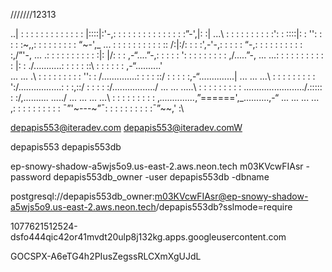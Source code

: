 ///////12313

..| : : : : : : : : : : : : : |::::|:'-,\: : : : : : : : : : : : : : :”-'\,|: :|
...\ : : : : : : : : : :'\: : :\:::|: : '\'\: : : : :~,,: : : : : : : : : “~-',_
... \: : : : : : : : : : :\: /:|:/: : : :',-'-,: : : : : “-,: : : : : : : : : : :,/”'-,
... .\: : : : : : : : : : :\|: |/: : : ,-“....”-,: : : : : '\: : : : : : : : : ,/.....”-,
... ...\: : : : : : : : : : \: |: : ./...........\: : : : : ::\ : : : : : : ,-“..........'\
... ... .\ : : : : : : : : : '\': : /..............\: : : : ::/ : : : : :,-“..............|
... ... ...\ : : : : : : : : : '\:/.................\: : :,::/ : : : : :/................./
... ... .....\ : : : : : : : : : \...................\...../.::::: : :/,.......... ...../
... ... ... ...\ : : : : : : : : : \,_.............._,”======',_..........,-“
... ... ... ... \,: : : : : : : : : \: ¯”'~---~”¯: : : : : : : : : :¯”~~,' :\






depapis553@iteradev.com
depapis553@iteradev.comW

depapis553
depapis553db


ep-snowy-shadow-a5wjs5o9.us-east-2.aws.neon.tech
m03KVcwFIAsr -password
depapis553db_owner -user
depapis553db -dbname

postgresql://depapis553db_owner:m03KVcwFIAsr@ep-snowy-shadow-a5wjs5o9.us-east-2.aws.neon.tech/depapis553db?sslmode=require


1077621512524-dsfo444qic42or41mvdt20ulp8j132kg.apps.googleusercontent.com


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
